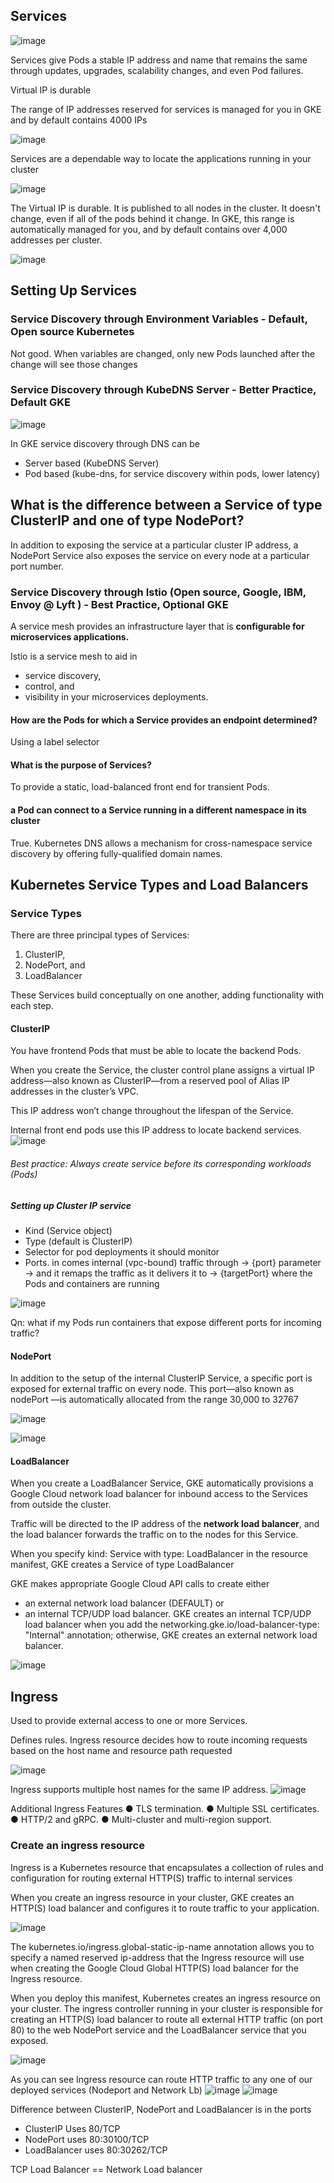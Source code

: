 ## Services
![image](https://user-images.githubusercontent.com/40435982/143942941-0f132813-037b-4947-a4c1-98598d2f2940.png)

Services give Pods a stable IP address
and name that remains the same through updates, upgrades, scalability changes, and
even Pod failures. 

Virtual IP is durable

The range of IP addresses reserved for services is managed for you in GKE and by default contains 4000 IPs

![image](https://user-images.githubusercontent.com/40435982/143908666-f1d95e59-938d-4eaf-89fb-fca13c185d75.png)

Services are a dependable way to locate the
applications running in your cluster

![image](https://user-images.githubusercontent.com/40435982/143530536-05dfb2bd-c367-4198-9696-bf7be403f66e.png)

The Virtual IP is durable. It is published to all nodes in the cluster. It doesn't change,
even if all of the pods behind it change.
In GKE, this range is automatically managed for you, and by default contains over
4,000 addresses per cluster.

![image](https://user-images.githubusercontent.com/40435982/143530549-34eb2500-4f41-49e9-90a7-3dfe75d3aebb.png)
## Setting Up Services
### Service Discovery through Environment Variables - Default, Open source Kubernetes
Not good. When variables are changed, only new Pods launched after the change will see those changes

### Service Discovery through KubeDNS Server - Better Practice, Default GKE
![image](https://user-images.githubusercontent.com/40435982/143922553-ab38bff0-faca-4acb-ae65-e071c9a9ab7b.png)

In GKE service discovery through DNS can be 
- Server based (KubeDNS Server)
- Pod based (kube-dns, for service discovery within pods, lower latency)

## What is the difference between a Service of type ClusterIP and one of type NodePort?
In addition to exposing the service at a particular cluster IP address, a NodePort Service also exposes the service on every node at a particular port number.


### Service Discovery through Istio (Open source, Google, IBM, Envoy @ Lyft ) - Best Practice, Optional GKE

A service mesh provides an infrastructure layer that is **configurable for microservices
applications.** 

Istio is a service mesh to aid in 
- service discovery, 
- control, and 
- visibility in your microservices deployments. 

#### How are the Pods for which a Service provides an endpoint determined?
Using a label selector

#### What is the purpose of Services?
To provide a static, load-balanced front end for transient Pods.

#### a Pod can connect to a Service running in a different namespace in its cluster
True. Kubernetes DNS allows a mechanism for cross-namespace service discovery by offering fully-qualified domain names.

## Kubernetes Service Types and Load Balancers
### Service Types
There are three principal types of Services: 
1. ClusterIP, 
2. NodePort, and 
3. LoadBalancer

These Services build conceptually on one another, adding functionality with each
step. 

#### ClusterIP
You have frontend Pods that must be able to locate the backend
Pods.

When you create the Service, the cluster control plane assigns a virtual IP
address—also known as ClusterIP—from a reserved pool of Alias IP addresses in the
cluster’s VPC. 

This IP address won’t change throughout the lifespan of the Service.

Internal front end pods use this IP address to locate backend services.
![image](https://user-images.githubusercontent.com/40435982/143935659-1608926e-8821-410b-bc41-9d5fc5e1e384.png)

###### Best practice: Always create service before its corresponding workloads (Pods)

##### Setting up Cluster IP service
- Kind (Service object)
- Type (default is ClusterIP)
- Selector for pod deployments it should monitor 
- Ports. in comes internal (vpc-bound) traffic through -> {port} parameter -> and it remaps the traffic as it delivers it to -> {targetPort} where the Pods and containers are running

![image](https://user-images.githubusercontent.com/40435982/143935758-dc3640cf-f256-43f8-891a-a91c48583aa2.png)

Qn: what if my Pods run containers that expose different ports for incoming traffic?

#### NodePort
In addition to the setup of the internal ClusterIP Service, a specific port is exposed for
external traffic on every node. This port—also known as nodePort —is automatically
allocated from the range 30,000 to 32767

![image](https://user-images.githubusercontent.com/40435982/143933716-f9c9cdaf-7208-49b3-9ae0-13189b230b09.png)

![image](https://user-images.githubusercontent.com/40435982/143934831-d592ee32-860a-4f78-87f9-a6d9e7e63f82.png)

#### LoadBalancer

When you create a LoadBalancer Service, GKE automatically provisions a Google
Cloud network load balancer for inbound access to the Services from outside the
cluster. 

Traffic will be directed to the IP address of the **network load balancer**, and the
load balancer forwards the traffic on to the nodes for this Service.

When you specify kind: Service with type: LoadBalancer in the resource
manifest, GKE creates a Service of type LoadBalancer

GKE makes appropriate Google Cloud API calls to create either 
- an external network load balancer (DEFAULT) or 
- an internal TCP/UDP load balancer. GKE creates an internal TCP/UDP load balancer
when you add the networking.gke.io/load-balancer-type: "Internal"
annotation; otherwise, GKE creates an external network load balancer.


![image](https://user-images.githubusercontent.com/40435982/143939617-9632d9f7-fa6d-4713-a0cd-6da5e1d8f549.png)

## Ingress
Used to provide external access to one or more Services.

Defines rules. Ingress resource decides how to route incoming requests based on the host name and resource path requested

![image](https://user-images.githubusercontent.com/40435982/144127723-fea35303-6d74-49ff-ab05-d33afccc8d8a.png)

Ingress supports multiple host names for the same IP address.
![image](https://user-images.githubusercontent.com/40435982/144127781-856895a4-38fa-4875-a6bb-e3b373748087.png)

Additional Ingress Features
● TLS termination.
● Multiple SSL certificates.
● HTTP/2 and gRPC.
● Multi-cluster and multi-region support.


### Create an ingress resource
Ingress is a Kubernetes resource that encapsulates a collection of rules and configuration for routing external HTTP(S) traffic to internal services

When you create an ingress resource in your cluster, GKE creates an HTTP(S) load balancer and configures it to route traffic to your application.

![image](https://user-images.githubusercontent.com/40435982/144334949-92e9e02c-eef9-48c7-8744-6ae980f30dea.png)

The kubernetes.io/ingress.global-static-ip-name annotation allows you to specify a named reserved ip-address that the Ingress resource will use when creating the Google Cloud Global HTTP(S) load balancer for the Ingress resource.

When you deploy this manifest, Kubernetes creates an ingress resource on your cluster. The ingress controller running in your cluster is responsible for creating an HTTP(S) load balancer to route all external HTTP traffic (on port 80) to the web NodePort service and the LoadBalancer service that you exposed.

![image](https://user-images.githubusercontent.com/40435982/144335422-22847d28-dab4-4a91-84b7-69a528414826.png)

As you can see Ingress resource can route HTTP traffic to any one of our deployed services (Nodeport and Network Lb)
![image](https://user-images.githubusercontent.com/40435982/144333177-25ceb088-426a-41a8-95c3-891d7f5fc59e.png)
![image](https://user-images.githubusercontent.com/40435982/144334073-10adb0c1-6446-421c-b858-8f732d02f4a2.png)

Difference between ClusterIP, NodePort and LoadBalancer is in the ports
- ClusterIP Uses 80/TCP
- NodePort uses 80:30100/TCP
- LoadBalancer uses 80:30262/TCP

TCP Load Balancer == Network Load balancer



